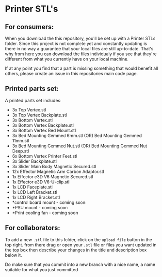 # Printer STL's

## For consumers:
When you download the this repository, you'll be set up with a Printer STLs folder.
Since this project is not complete yet and constantly updating is there in no way a guarantee that your local files are still up-to-date. That's why from here you can download the files individualy if you see that they're different from what you currently have on your local machine.

If at any point you find that a part is missing something that would benefit all others, please create an issue in this repositories main code page.

## Printed parts set: 
A printed parts set includes:

- 3x Top Vertex.stl
- 3x Top Vertex Backplate.stl
- 3x Bottom Vertex.stl
- 3x Bottom Vertex Backplate.stl
- 3x Bottom Vertex Bed Mount.stl
- 3x Bed Mounting Gemmed 6mm.stl (OR) Bed Mounting Gemmed 11mm.stl
- 3x Bed Mounting Gemmed Nut.stl (OR) Bed Mounting Gemmed Nut Deep.stl
- 6x Bottom Vertex Printer Feet.stl
- 3x Slider Backplate.stl
- 3x Slider Main Body Magnetic Secured.stl
- 12x Effector Magnetic Arm Carbon Adaptor.stl
- 1x Effector e3D V6 Magnetic Secured.stl
- 1x Effector e3D V6-U-clip.stl
- 1x LCD Faceplate.stl
- 1x LCD Left Bracket.stl
- 1x LCD Right Bracket.stl
- *control board mount - coming soon
- *PSU mount - coming soon
- *Print cooling fan - coming soon

## For collaborators:
To add a new `.stl` file to this folder, click on the `upload file` button in the top right. from there drag or open your `.stl` file or files you want updated in the top box then describe your changes in the title and description box below it.

Do make sure that you commit into a new branch with a nice name, a name suitable for what you just committed
